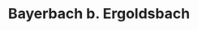 ---
title: Bayerbach b. Ergoldsbach
url: /bayerbach-b-ergoldsbach/
latitude: 48.73
longitude: 12.295
---